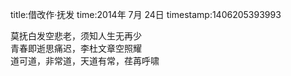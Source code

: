 title:借改作·抚发
time:2014年 7月 24日
timestamp:1406205393993

<div>莫抚白发空悲老，须知人生无再少</div><div>青春即逝思痛迟，李杜文章空照耀</div><div>道可道，非常道，天道有常，荏苒呼啸</div><div><br></div><wbr>